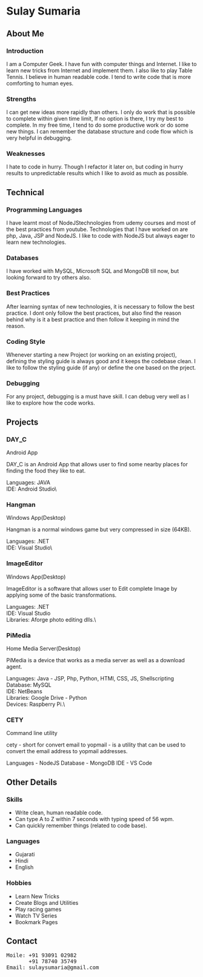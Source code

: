 # Sulay Sumaria

## About Me

### Introduction

I am a Computer Geek. I have fun with computer things and Internet. I like to learn new tricks from Internet and implement them. I also like to play Table Tennis. I believe in human readable code. I tend to write code that is more comforting to human eyes.

### Strengths

I can get new ideas more rapidly than others. I only do work that is possible to complete within given time limit, If no option is there, I try my best to complete. In my free time, I tend to do some productive work or do some new things. I can remember the database structure and code flow which is very helpful in debugging.

### Weaknesses

I hate to code in hurry. Though I refactor it later on, but coding in hurry results to unpredictable results which I like to avoid as much as possible.

## Technical

### Programming Languages

I have learnt most of NodeJStechnologies from udemy courses and most of the best practices from youtube. Technologies that I have worked on are php, Java, JSP and NodeJS. I like to code with NodeJS but always eager to learn new technologies.

### Databases

I have worked with MySQL, Microsoft SQL and MongoDB till now, but looking forward to try others also.

### Best Practices

After learning syntax of new technologies, it is necessary to follow the best practice. I dont only follow the best practices, but also find the reason behind why is it a best practice and then follow it keeping in mind the reason.

### Coding Style

Whenever starting a new Project (or working on an existing project), defining the styling guide is always good and it keeps the codebase clean. I like to follow the styling guide (if any) or define the one based on the prject.

### Debugging

For any project, debugging is a must have skill. I can debug very well as I like to explore how the code works.

## Projects

### DAY_C

Android App

DAY_C is an Android App that allows user to find some nearby places for finding the food they like to eat.

Languages: JAVA\
IDE: Android Studio\

### Hangman

Windows App(Desktop)

Hangman is a normal windows game but very compressed in size (64KB).

Languages: .NET\
IDE: Visual Studio\

### ImageEditor

Windows App(Desktop)

ImageEditor is a software that allows user to Edit complete Image by applying some of the basic transformations.

Languages: .NET\
IDE: Visual Studio\
Libraries: Aforge photo editing dlls.\

### PiMedia

Home Media Server(Desktop)

PiMedia is a device that works as a media server as well as a download agent.

Languages: Java - JSP, Php, Python, HTMl, CSS, JS, Shellscripting\
Database: MySQL\
IDE: NetBeans\
Libraries: Google Drive - Python\
Devices: Raspberry Pi.\

### CETY

Command line utility

cety - short for convert email to yopmail - is a utility that can be used to convert the email address to yopmail addresses.

Languages - NodeJS
Database - MongoDB
IDE - VS Code

## Other Details

### Skills

  - Write clean, human readable code.
  - Can type A to Z within 7 seconds with typing speed of 56 wpm.
  - Can quickly remember things (related to code base).

### Languages

  - Gujarati 
  - Hindi
  - English

### Hobbies

  - Learn New Tricks
  - Create Blogs and Utilities
  - Play racing games
  - Watch TV Series
  - Bookmark Pages

## Contact

<pre>
Moile: +91 93091 02982
       +91 78740 35749
Email: sulaysumaria@gmail.com
</pre>
